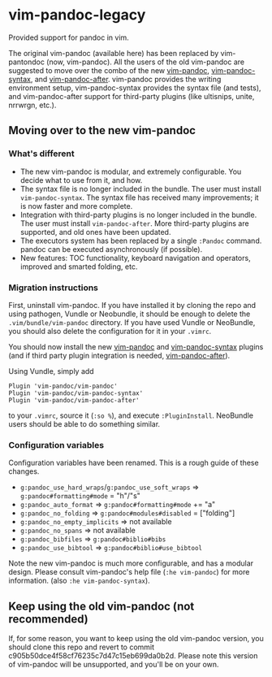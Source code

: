 # vim-pandoc-legacy

Provided support for pandoc in vim. 

The original vim-pandoc (available here) has been replaced by vim-pantondoc
(now, vim-pandoc). All the users of the old vim-pandoc are suggested to move
over the combo of the new [vim-pandoc][], [vim-pandoc-syntax][], and
[vim-pandoc-after][]. vim-pandoc provides the writing environment setup,
vim-pandoc-syntax provides the syntax file (and tests), and vim-pandoc-after
support for third-party plugins (like ultisnips, unite, nrrwrgn, etc.).

[vim-pandoc]: https://github.com/vim-pandoc/vim-pandoc
[vim-pandoc-syntax]: https://github.com/vim-pandoc/vim-pandoc-syntax
[vim-pandoc-after]: https://github.com/vim-pandoc/vim-pandoc-after

## Moving over to the new vim-pandoc

### What's different

* The new vim-pandoc is modular, and extremely configurable. You decide what to
  use from it, and how.
* The syntax file is no longer included in the bundle. The user must install
  `vim-pandoc-syntax`. 
  The syntax file has received many improvements; it is now faster and more
  complete.
* Integration with third-party plugins is no longer included in the bundle. The
  user must install `vim-pandoc-after`.
  More third-party plugins are supported, and old ones have been updated.
* The executors system has been replaced by a single `:Pandoc` command. 
  pandoc can be executed asynchronously (if possible).
* New features: TOC functionality, keyboard navigation and operators, improved
  and smarted folding, etc.

### Migration instructions

First, uninstall vim-pandoc. If you have installed it by cloning the repo and
using pathogen, Vundle or Neobundle, it should be enough to delete the
`.vim/bundle/vim-pandoc` directory. If you have used Vundle or NeoBundle, you
should also delete the configuration for it in your `.vimrc`.

You should now install the new [vim-pandoc][] and [vim-pandoc-syntax][] plugins
(and if third party plugin integration is needed, [vim-pandoc-after][]).

Using Vundle, simply add

    Plugin 'vim-pandoc/vim-pandoc'
    Plugin 'vim-pandoc/vim-pandoc-syntax'
    Plugin 'vim-pandoc/vim-pandoc-after'

to your `.vimrc`, source it (`:so %`), and execute `:PluginInstall`. NeoBundle
users should be able to do something similar.

### Configuration variables

Configuration variables have been renamed. This is a rough guide of these
changes. 

* `g:pandoc_use_hard_wraps`/`g:pandoc_use_soft_wraps` =>
   `g:pandoc#formatting#mode` = "h"/"s"
* `g:pandoc_auto_format` => `g:pandoc#formatting#mode` += "a"
* `g:pandoc_no_folding` => `g:pandoc#modules#disabled` = ["folding"]
* `g:pandoc_no_empty_implicits` => not available
* `g:pandoc_no_spans` => not available
* `g:pandoc_bibfiles` => `g:pandoc#biblio#bibs`
* `g:pandoc_use_bibtool` => `g:pandoc#biblio#use_bibtool`

Note the new vim-pandoc is much more configurable, and has a modular design.
Please consult vim-pandoc's help file (`:he vim-pandoc`) for more information.
(also `:he vim-pandoc-syntax`).

## Keep using the old vim-pandoc (not recommended)

If, for some reason, you want to keep using the old vim-pandoc version, you
should clone this repo and revert to commit
c905b50dce4f58cf76235c7d47c15eb699da0b2d. Please note this version of
vim-pandoc will be unsupported, and you'll be on your own.
